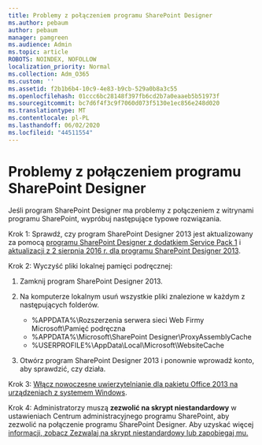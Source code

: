 ```yaml
---
title: Problemy z połączeniem programu SharePoint Designer
ms.author: pebaum
author: pebaum
manager: pamgreen
ms.audience: Admin
ms.topic: article
ROBOTS: NOINDEX, NOFOLLOW
localization_priority: Normal
ms.collection: Adm_O365
ms.custom: ''
ms.assetid: f2b1b6b4-10c9-4e83-b9cb-529a0b8a3c55
ms.openlocfilehash: 01ccc6bc28148f397fb6cd2b7a0eaaeb5b51973f
ms.sourcegitcommit: bc7d6f4f3c9f7060d073f5130e1ec856e248d020
ms.translationtype: MT
ms.contentlocale: pl-PL
ms.lasthandoff: 06/02/2020
ms.locfileid: "44511554"
---
```

# <a name="sharepoint-designer-connection-issues"></a>Problemy z połączeniem programu SharePoint Designer 

Jeśli program SharePoint Designer ma problemy z połączeniem z witrynami programu SharePoint, wypróbuj następujące typowe rozwiązania.

Krok 1: Sprawdź, czy program SharePoint Designer 2013 jest aktualizowany za pomocą [programu SharePoint Designer z dodatkiem Service Pack 1](https://support.microsoft.com/help/2817441/description-of-microsoft-sharepoint-designer-2013-service-pack-1-sp1) i [aktualizacji z 2 sierpnia 2016 r. dla programu SharePoint Designer 2013](https://support.microsoft.com/help/3114721/august-2-2016-update-for-sharepoint-designer-2013-kb3114721).



Krok 2: Wyczyść pliki lokalnej pamięci podręcznej:

1. Zamknij program SharePoint Designer 2013.

2. Na komputerze lokalnym usuń wszystkie pliki znalezione w każdym z następujących folderów.

    - %APPDATA%\Rozszerzenia serwera sieci Web Firmy Microsoft\Pamięć podręczna
    - %APPDATA%\Microsoft\SharePoint Designer\ProxyAssemblyCache
    - %USERPROFILE%\AppData\Local\Microsoft\WebsiteCache

3. Otwórz program SharePoint Designer 2013 i ponownie wprowadź konto, aby sprawdzić, czy działa.

Krok 3: [Włącz nowoczesne uwierzytelnianie dla pakietu Office 2013 na urządzeniach z systemem Windows](https://docs.microsoft.com/microsoft-365/admin/security-and-compliance/enable-modern-authentication).

Krok 4: Administratorzy muszą **zezwolić na skrypt niestandardowy** w ustawieniach Centrum administracyjnego programu SharePoint, aby zezwolić na połączenie programu SharePoint Designer. Aby uzyskać więcej [informacji, zobacz Zezwalaj na skrypt niestandardowy lub zapobiegaj mu.](https://docs.microsoft.com/sharepoint/allow-or-prevent-custom-script)


